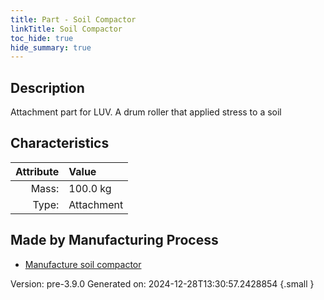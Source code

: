 ```yaml
---
title: Part - Soil Compactor
linkTitle: Soil Compactor
toc_hide: true
hide_summary: true
---
```


## Description
Attachment part for LUV. A drum roller that applied stress to a soil

## Characteristics

| Attribute      | Value |
|--------:|:------|
|Mass:|100.0 kg|
|Type:|Attachment|

## Made by Manufacturing Process

- [Manufacture soil compactor](/docs/definitions/process/manufacture-soil-compactor)



Version: pre-3.9.0 Generated on: 2024-12-28T13:30:57.2428854
{.small }

